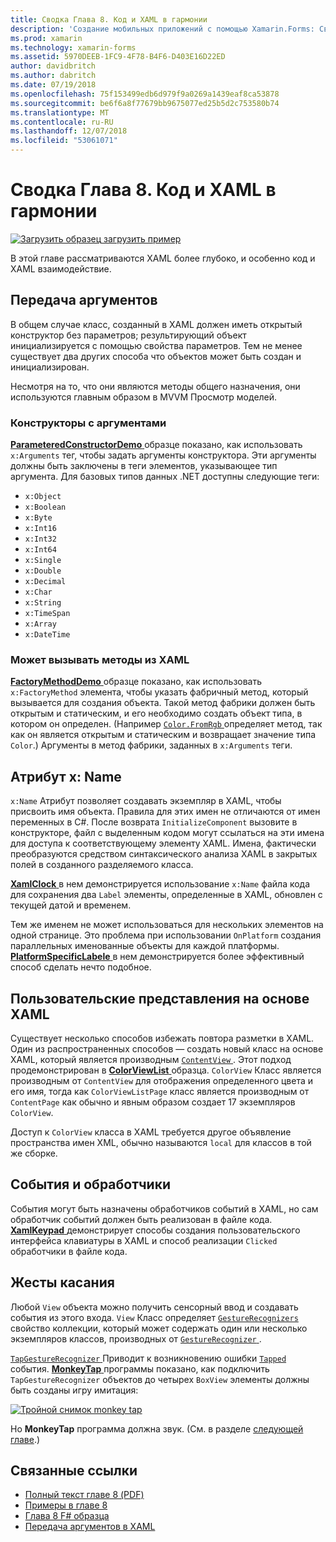 ```yaml
---
title: Сводка Глава 8. Код и XAML в гармонии
description: 'Создание мобильных приложений с помощью Xamarin.Forms: Сводка Глава 8. Код и XAML в гармонии'
ms.prod: xamarin
ms.technology: xamarin-forms
ms.assetid: 5970DEEB-1FC9-4F78-B4F6-D403E16D22ED
author: davidbritch
ms.author: dabritch
ms.date: 07/19/2018
ms.openlocfilehash: 75f153499edb6d979f9a0269a1439eaf8ca53878
ms.sourcegitcommit: be6f6a8f77679bb9675077ed25b5d2c753580b74
ms.translationtype: MT
ms.contentlocale: ru-RU
ms.lasthandoff: 12/07/2018
ms.locfileid: "53061071"
---
```

# <a name="summary-of-chapter-8-code-and-xaml-in-harmony"></a>Сводка Глава 8. Код и XAML в гармонии

[![Загрузить образец](~/media/shared/download.png) загрузить пример](https://github.com/xamarin/xamarin-forms-book-samples/tree/master/Chapter08)

В этой главе рассматриваются XAML более глубоко, и особенно код и XAML взаимодействие.

## <a name="passing-arguments"></a>Передача аргументов

В общем случае класс, созданный в XAML должен иметь открытый конструктор без параметров; результирующий объект инициализируется с помощью свойства параметров. Тем не менее существует два других способа что объектов может быть создан и инициализирован.

Несмотря на то, что они являются методы общего назначения, они используются главным образом в MVVM Просмотр моделей.

### <a name="constructors-with-arguments"></a>Конструкторы с аргументами

[ **ParameteredConstructorDemo** ](https://github.com/xamarin/xamarin-forms-book-samples/tree/master/Chapter08/ParameteredConstructorDemo) образце показано, как использовать `x:Arguments` тег, чтобы задать аргументы конструктора. Эти аргументы должны быть заключены в теги элементов, указывающее тип аргумента. Для базовых типов данных .NET доступны следующие теги:

- `x:Object`
- `x:Boolean`
- `x:Byte`
- `x:Int16`
- `x:Int32`
- `x:Int64`
- `x:Single`
- `x:Double`
- `x:Decimal`
- `x:Char`
- `x:String`
- `x:TimeSpan`
- `x:Array`
- `x:DateTime`

### <a name="can-i-call-methods-from-xaml"></a>Может вызывать методы из XAML

[ **FactoryMethodDemo** ](https://github.com/xamarin/xamarin-forms-book-samples/tree/master/Chapter08/FactoryMethodDemo) образце показано, как использовать `x:FactoryMethod` элемента, чтобы указать фабричный метод, который вызывается для создания объекта. Такой метод фабрики должен быть открытым и статическим, и его необходимо создать объект типа, в котором он определен. (Например [ `Color.FromRgb` ](xref:Xamarin.Forms.Color.FromRgb(System.Double,System.Double,System.Double)) определяет метод, так как он является открытым и статическим и возвращает значение типа `Color`.) Аргументы в метод фабрики, заданных в `x:Arguments` теги.

## <a name="the-xname-attribute"></a>Атрибут x: Name

`x:Name` Атрибут позволяет создавать экземпляр в XAML, чтобы присвоить имя объекта. Правила для этих имен не отличаются от имен переменных в C#. После возврата `InitializeComponent` вызовите в конструкторе, файл с выделенным кодом могут ссылаться на эти имена для доступа к соответствующему элементу XAML. Имена, фактически преобразуются средством синтаксического анализа XAML в закрытых полей в созданного разделяемого класса.

[ **XamlClock** ](https://github.com/xamarin/xamarin-forms-book-samples/tree/master/Chapter08/XamlClock) в нем демонстрируется использование `x:Name` файла кода для сохранения два `Label` элементы, определенные в XAML, обновлен с текущей датой и временем.

Тем же именем не может использоваться для нескольких элементов на одной странице. Это проблема при использовании `OnPlatform` создания параллельных именованные объекты для каждой платформы. [ **PlatformSpecificLabele** ](https://github.com/xamarin/xamarin-forms-book-samples/tree/master/Chapter08/PlatformSpecificLabels) в нем демонстрируется более эффективный способ сделать нечто подобное.

## <a name="custom-xaml-based-views"></a>Пользовательские представления на основе XAML

Существует несколько способов избежать повтора разметки в XAML. Один из распространенных способов — создать новый класс на основе XAML, который является производным [ `ContentView` ](xref:Xamarin.Forms.ContentView). Этот подход продемонстрирован в [ **ColorViewList** ](https://github.com/xamarin/xamarin-forms-book-samples/tree/master/Chapter08/ColorViewList) образца. `ColorView` Класс является производным от `ContentView` для отображения определенного цвета и его имя, тогда как `ColorViewListPage` класс является производным от `ContentPage` как обычно и явным образом создает 17 экземпляров `ColorView`.

Доступ к `ColorView` класса в XAML требуется другое объявление пространства имен XML, обычно называются `local` для классов в той же сборке.

## <a name="events-and-handlers"></a>События и обработчики

События могут быть назначены обработчиков событий в XAML, но сам обработчик событий должен быть реализован в файле кода. [ **XamlKeypad** ](https://github.com/xamarin/xamarin-forms-book-samples/tree/master/Chapter08/XamlKeypad) демонстрирует способы создания пользовательского интерфейса клавиатуры в XAML и способ реализации `Clicked` обработчики в файле кода.

## <a name="tap-gestures"></a>Жесты касания

Любой `View` объекта можно получить сенсорный ввод и создавать события из этого входа. `View` Класс определяет [ `GestureRecognizers` ](xref:Xamarin.Forms.View.GestureRecognizers) свойство коллекции, который может содержать один или несколько экземпляров классов, производных от [ `GestureRecognizer` ](xref:Xamarin.Forms.GestureRecognizer).

[ `TapGestureRecognizer` ](xref:Xamarin.Forms.TapGestureRecognizer) Приводит к возникновению ошибки [ `Tapped` ](xref:Xamarin.Forms.TapGestureRecognizer.Tapped) события. [ **MonkeyTap** ](https://github.com/xamarin/xamarin-forms-book-samples/tree/master/Chapter08/MonkeyTap) программы показано, как подключить `TapGestureRecognizer` объектов до четырех `BoxView` элементы должны быть созданы игру имитация:

[![Тройной снимок monkey tap](images/ch08fg07-small.png "игры имитации")](images/ch08fg07-large.png#lightbox "имитации игры")

Но **MonkeyTap** программа должна звук. (См. в разделе [следующей главе](chapter09.md).)

## <a name="related-links"></a>Связанные ссылки

- [Полный текст главе 8 (PDF)](https://download.xamarin.com/developer/xamarin-forms-book/XamarinFormsBook-Ch08-Apr2016.pdf)
- [Примеры в главе 8](https://github.com/xamarin/xamarin-forms-book-samples/tree/master/Chapter08)
- [Глава 8 F# образца](https://github.com/xamarin/xamarin-forms-book-samples/tree/master/Chapter08/FS/XamlKeypad)
- [Передача аргументов в XAML](~/xamarin-forms/xaml/passing-arguments.md)
